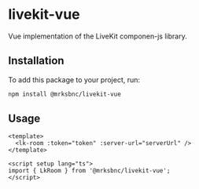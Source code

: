 # livekit-vue

Vue implementation of the LiveKit componen-js library.

## Installation

To add this package to your project, run:

```bash
npm install @mrksbnc/livekit-vue
```

## Usage

```vue
<template>
  <lk-room :token="token" :server-url="serverUrl" />
</template>

<script setup lang="ts">
import { LkRoom } from '@mrksbnc/livekit-vue';
</script>
```
